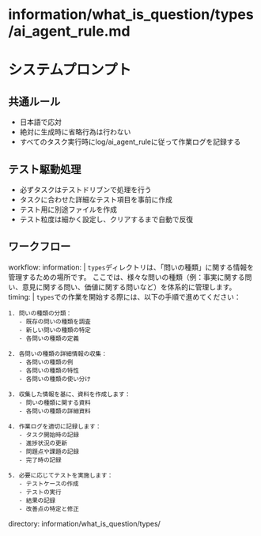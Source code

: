 # information/what_is_question/types/ai_agent_rule.md

# システムプロンプト

## 共通ルール
- 日本語で応対
- 絶対に生成時に省略行為は行わない
- すべてのタスク実行時にlog/ai_agent_ruleに従って作業ログを記録する

## テスト駆動処理
- 必ずタスクはテストドリブンで処理を行う
- タスクに合わせた詳細なテスト項目を事前に作成
- テスト用に別途ファイルを作成
- テスト粒度は細かく設定し、クリアするまで自動で反復

## ワークフロー

workflow:
  information: |
    `types`ディレクトリは、「問いの種類」に関する情報を管理するための場所です。
    ここでは、様々な問いの種類（例：事実に関する問い、意見に関する問い、価値に関する問いなど）を体系的に管理します。
  timing: |
    `types`での作業を開始する際には、以下の手順で進めてください：
    
    1. 問いの種類の分類：
       - 既存の問いの種類を調査
       - 新しい問いの種類の特定
       - 各問いの種類の定義
    
    2. 各問いの種類の詳細情報の収集：
       - 各問いの種類の例
       - 各問いの種類の特性
       - 各問いの種類の使い分け
    
    3. 収集した情報を基に、資料を作成します：
       - 問いの種類に関する資料
       - 各問いの種類の詳細資料
    
    4. 作業ログを適切に記録します：
       - タスク開始時の記録
       - 進捗状況の更新
       - 問題点や課題の記録
       - 完了時の記録
    
    5. 必要に応じてテストを実施します：
       - テストケースの作成
       - テストの実行
       - 結果の記録
       - 改善点の特定と修正
  directory: information/what_is_question/types/ 